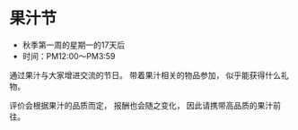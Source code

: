 # 果汁节

- 秋季第一周的星期一的17天后
- 时间：PM12:00〜PM3:59

通过果汁与大家增进交流的节日。
带着果汁相关的物品参加，
似乎能获得什么礼物。

评价会根据果汁的品质而定，
报酬也会随之变化，
因此请携带高品质的果汁前往。

